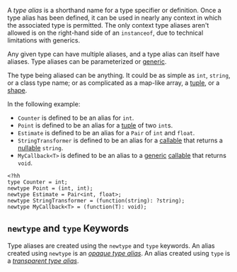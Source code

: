 A *type alias* is a shorthand name for a type specifier or definition. Once a type alias has been defined, it can be used in nearly any context in which the associated type is permitted. The only context type aliases aren't allowed is on the right-hand side of an `instanceof`, due to technical limitations with generics.

Any given type can have multiple aliases, and a type alias can itself have aliases. Type aliases can be parameterized or [generic](/hack/generics/introduction).

The type being aliased can be anything. It could be as simple as `int`, `string`, or a class type name; or as complicated as a map-like array, a [tuple](/hack/types/type-system#tuples), or a [shape](/hack/shapes/introduction). 

In the following example:
* `Counter` is defined to be an alias for `int`.
* `Point` is defined to be an alias for a [tuple](/hack/tuples/introduction) of two `int`s.
* `Estimate` is defined to be an alias for a `Pair` of `int` and `float`.
* `StringTransformer` is defined to be an alias for a [callable](/hack/callables/introduction) that returns a [nullable](/hack/types/type-system#nullable) `string`.
* `MyCallback<T>` is defined to be an alias to a [generic](/hack/generics/introduction) [callable](/hack/callables/introduction) that returns `void`.

```
<?hh
type Counter = int;
newtype Point = (int, int);
newtype Estimate = Pair<int, float>;
newtype StringTransformer = (function(string): ?string);
newtype MyCallback<T> = (function(T): void);
```

## `newtype` and `type` Keywords

Type aliases are created using the `newtype` and `type` keywords. An alias created using `newtype` is an [*opaque type alias*](./opaque.md). An alias created using `type` is a [*transparent type alias*](./transparent.md).
